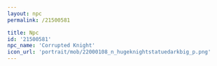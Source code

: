 ```yaml
---
layout: npc
permalink: /21500581

title: Npc
id: '21500581'
npc_name: 'Corrupted Knight'
icon_url: 'portrait/mob/22000108_n_hugeknightstatuedarkbig_p.png'
---
```

